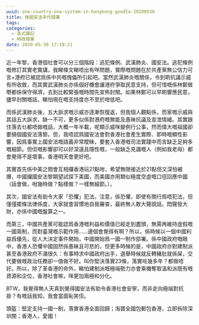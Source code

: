 ```yaml
---
uuid: one-country-one-system-in-hongkong-goodla-20200530
title: 後國安法年代隨筆
tags:
categories:
  - 各式雜記
  - 時政隨筆
date: 2020-05-30 17:19:21
---
```


近一年黎，香港個社會可以分三個階段：逃犯條例、武漢肺炎、國安法。逃犯條例嘅修訂其實老實講，我睇條文睇唔出有咩問題，實際嘅問題在於共產黨無公信力可言+港府已被認爲係中共嘅傀儡所引起吧。當然武漢肺炎嘅關係，令到啲抗議示威有所收斂，而其實武漢肺炎亦係個好機會讓港府爭取民意支持，但可惜嘅係林鄭做嘢都係保守得濟，去到比較緊張嘅時間先宣佈封關。如果林鄭可以早啲響應民意，儘早封關嘅話，睇怕現在嘅支持度亦不至於咁低吧。

而係武漢肺炎後，五大訴求嘅示威亦逐漸恢復返，但我個人觀點係，而家嘅示威與其話五大訴求，缺一不可，更多似係對港府嘅無能及愚昧抗議及宣泄情緒。其實跟住落去乜都唔做嘅話，大概一年半載，呢類示威咪變例行公事，然而偉大嘅祖國卻要搞個國安法落黎。但，我唔認爲國安法會對香港社會產生實際、即時嘅顯性影響，因爲事實上國安法嘅語義非常曖昧，要套入香港嘅司法實踐中而言缺乏足夠多嘅細節。但佢嘅影響卻可以好深遠且隱性嘅，一般缺乏見識嘅人（例如我老母）都會覺得不是壞事，香港明天會更好吧。

其實首先係中美之間會互相攞香港玩21點咁，希望無限接近於21點但又深怕被爆，中國攞國安法黎期望試探下美國，而美國亦用類似極度空虛嘅口徑回應中國（話會做，咁幾時做？點樣做？一樣無細節。）。

其次，國安法有助令大家「恐懼」犯法。注意，係恐懼，即使有關行爲唔犯法，但僅僅擺條法律係度，大家就會習慣地自我審查，最終無人敢大聲說話，悶聲發大財，亦係中國嘅盤算之一。

而第三，中國共產黨可能認爲香港嘅利益和價值已經走到盡頭，無需再維持虛假嘅一國兩制，而對臺灣嘅示範作用……邊個會覺得有啊？所以，係時候以一個中國利益爲優先，從人大決定事件開始，中國開始爲一國一制作部署。係中國政府嘅眼中，香港人恐懼中國固然係愚昧且可悲的，但更多時候的是，中國政府亦對建制派甚至香港政府不滿很久：有事時求中國政府出手，選舉時候就反轉豬肚就係屎，交代要做嘅政治任務卻一值做不好。叫你堅決落實23條，落實咗幾多年？都做唔好。所以，除了革香港的命外，睇怕建制派嘅極端勢力亦會乘機奪取溫和派既有嘅資源和企位，香港社會嘛，咪更加兩極和分化。

BTW，我覺得無人天真到覺得國安法有助令香港社會安寧，而非走向極端對抗掛？有嘅話我知，我會當面恥笑佢。

頭盔：堅定支持一國一制，落實香港全面回歸；淘寶全國包郵包香港，立即拆除深圳關；香港人，愛國！